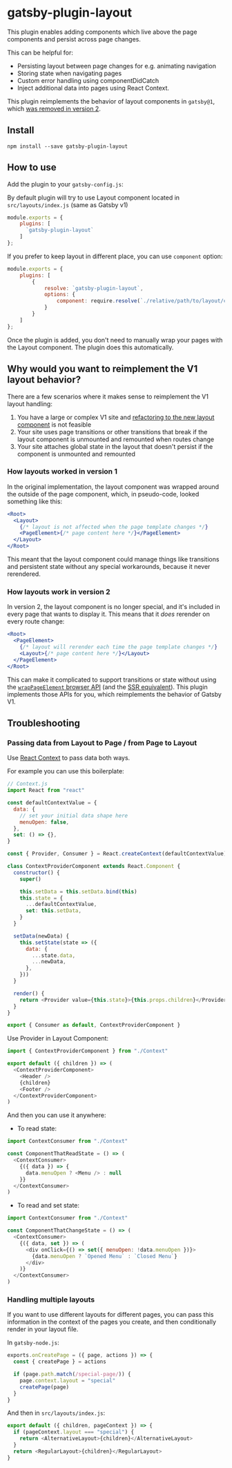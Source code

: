 # gatsby-plugin-layout

This plugin enables adding components which live above the page components and persist across page changes.

This can be helpful for:

- Persisting layout between page changes for e.g. animating navigation
- Storing state when navigating pages
- Custom error handling using componentDidCatch
- Inject additional data into pages using React Context.

This plugin reimplements the behavior of layout components in `gatsby@1`, which [was removed in version 2](https://github.com/gatsbyjs/rfcs/blob/master/text/0002-remove-special-layout-components.md).

## Install

```
npm install --save gatsby-plugin-layout
```

## How to use

Add the plugin to your `gatsby-config.js`:

By default plugin will try to use Layout component located in `src/layouts/index.js` (same as Gatsby v1)

```js
module.exports = {
    plugins: [
      `gatsby-plugin-layout`
    ]
};
```

If you prefer to keep layout in different place, you can use `component` option:

```js
module.exports = {
    plugins: [
        {
            resolve: `gatsby-plugin-layout`,
            options: {
                component: require.resolve(`./relative/path/to/layout/component`)
            }
        }
    ]
};
```

Once the plugin is added, you don't need to manually wrap your pages with the Layout component. The plugin does this automatically.

## Why would you want to reimplement the V1 layout behavior?

There are a few scenarios where it makes sense to reimplement the V1 layout handling:

1.  You have a large or complex V1 site and [refactoring to the new layout component](https://www.gatsbyjs.org/docs/migrating-from-v1-to-v2/#remove-or-refactor-layout-components) is not feasible
2.  Your site uses page transitions or other transitions that break if the layout component is unmounted and remounted when routes change
3.  Your site attaches global state in the layout that doesn't persist if the component is unmounted and remounted

### How layouts worked in version 1

In the original implementation, the layout component was wrapped around the outside of the page component, which, in pseudo-code, looked something like this:

```jsx
<Root>
  <Layout>
    {/* layout is not affected when the page template changes */}
    <PageElement>{/* page content here */}</PageElement>
  </Layout>
</Root>
```

This meant that the layout component could manage things like transitions and persistent state without any special workarounds, because it never rerendered.

### How layouts work in version 2

In version 2, the layout component is no longer special, and it's included in every page that wants to display it. This means that it _does_ rerender on every route change:

```jsx
<Root>
  <PageElement>
    {/* layout will rerender each time the page template changes */}
    <Layout>{/* page content here */}</Layout>
  </PageElement>
</Root>
```

This can make it complicated to support transitions or state without using the [`wrapPageElement` browser API](https://gatsbyjs.org/docs/browser-apis/#wrapPageElement) (and the [SSR equivalent](https://gatsbyjs.org/docs/ssr-apis/#wrapPageElement)). This plugin implements those APIs for you, which reimplements the behavior of Gatsby V1.

## Troubleshooting

### Passing data from Layout to Page / from Page to Layout

Use [React Context](https://reactjs.org/docs/context.html) to pass data both ways.

For example you can use this boilerplate:

```js
// Context.js
import React from "react"

const defaultContextValue = {
  data: {
    // set your initial data shape here
    menuOpen: false,
  },
  set: () => {},
}

const { Provider, Consumer } = React.createContext(defaultContextValue)

class ContextProviderComponent extends React.Component {
  constructor() {
    super()

    this.setData = this.setData.bind(this)
    this.state = {
      ...defaultContextValue,
      set: this.setData,
    }
  }

  setData(newData) {
    this.setState(state => ({
      data: {
        ...state.data,
        ...newData,
      },
    }))
  }

  render() {
    return <Provider value={this.state}>{this.props.children}</Provider>
  }
}

export { Consumer as default, ContextProviderComponent }
```

Use Provider in Layout Component:

```js
import { ContextProviderComponent } from "./Context"

export default ({ children }) => (
  <ContextProviderComponent>
    <Header />
    {children}
    <Footer />
  </ContextProviderComponent>
)
```

And then you can use it anywhere:

- To read state:

```js
import ContextConsumer from "./Context"

const ComponentThatReadState = () => (
  <ContextConsumer>
    {({ data }) => {
      data.menuOpen ? <Menu /> : null
    }}
  </ContextConsumer>
)
```

- To read and set state:

```js
import ContextConsumer from "./Context"

const ComponentThatChangeState = () => (
  <ContextConsumer>
    {({ data, set }) => (
      <div onClick={() => set({ menuOpen: !data.menuOpen })}>
        {data.menuOpen ? `Opened Menu` : `Closed Menu`}
      </div>
    )}
  </ContextConsumer>
)
```

### Handling multiple layouts

If you want to use different layouts for different pages, you can pass this information in the context of the pages you create, and then conditionally render in your layout file.

In `gatsby-node.js`:

```js
exports.onCreatePage = ({ page, actions }) => {
  const { createPage } = actions

  if (page.path.match(/special-page/)) {
    page.context.layout = "special"
    createPage(page)
  }
}
```

And then in `src/layouts/index.js`:

```js
export default ({ children, pageContext }) => {
  if (pageContext.layout === "special") {
    return <AlternativeLayout>{children}</AlternativeLayout>
  }
  return <RegularLayout>{children}</RegularLayout>
}
```
